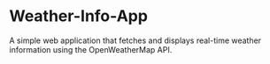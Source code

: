 # Weather-Info-App
A simple web application that fetches and displays real-time weather information using the OpenWeatherMap API.
